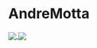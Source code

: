 # AndreMotta

<a href="https://github.com/AndreMotta25">
  <img align="center" src="https://github-readme-stats.vercel.app/api?username=AndreMotta25&show_icons=true&theme=radical&count_private=true" />
</a>
<a href="https://github.com/anuraghazra/convoychat">
  <img align="center" src="https://github-readme-stats.vercel.app/api/top-langs/?username=AndreMotta25&hide=php)](https://github.com/anuraghazra/github-readme-stats" />
</a>

<!-- ![Anurag's GitHub stats]() -->
<!-- [![Top Langs]() -->
